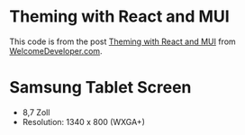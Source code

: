 # Theming with React and MUI

This code is from the post [Theming with React and MUI](https://www.welcomedeveloper.com/react-mui-theme) from [WelcomeDeveloper.com](https://www.welcomedeveloper.com/).

# Samsung Tablet Screen

- 8,7 Zoll 
- Resolution: 1340 x 800 (WXGA+)